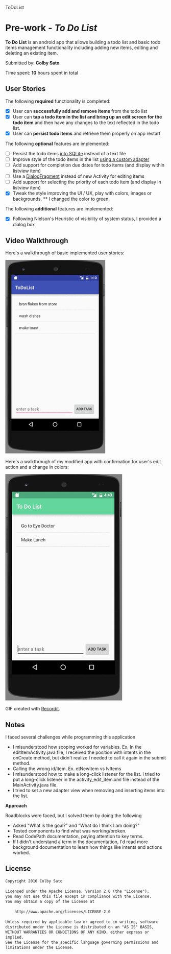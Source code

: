 ToDoList

# Pre-work - *To Do List*

**To Do List** is an android app that allows building a todo list and basic todo items management functionality including adding new items, editing and deleting an existing item.

Submitted by: **Colby Sato**

Time spent: **10** hours spent in total

## User Stories

The following **required** functionality is completed:

* [X] User can **successfully add and remove items** from the todo list
* [X] User can **tap a todo item in the list and bring up an edit screen for the todo item** and then have any changes to the text reflected in the todo list.
* [X] User can **persist todo items** and retrieve them properly on app restart

The following **optional** features are implemented:

* [ ] Persist the todo items [into SQLite](http://guides.codepath.com/android/Persisting-Data-to-the-Device#sqlite) instead of a text file
* [ ] Improve style of the todo items in the list [using a custom adapter](http://guides.codepath.com/android/Using-an-ArrayAdapter-with-ListView)
* [ ] Add support for completion due dates for todo items (and display within listview item)
* [ ] Use a [DialogFragment](http://guides.codepath.com/android/Using-DialogFragment) instead of new Activity for editing items
* [ ] Add support for selecting the priority of each todo item (and display in listview item)
* [X] Tweak the style improving the UI / UX, play with colors, images or backgrounds.
** I changed the color to green.

The following **additional** features are implemented:
* [X] Following Nielson's Heuristic of visibility of system status, I provided a dialog box 

## Video Walkthrough 

Here's a walkthrough of basic implemented user stories:

<img src='toDoList.gif' title='Video Walkthrough' width='' alt='Video Walkthrough' />

Here's a walkthrough of my modified app with confirmation for user's edit action and a change in colors:

<img src='Green To Do List.gif' title='Video Walkthrough' width='' alt='Video Walkthrough' />


GIF created with [Recordit](http://recordit.co/).

## Notes

I faced several challenges while programming this application
* I misunderstood how scoping worked for variables. Ex. In the editItemActivity.java file, I received the position with intents in the onCreate method, but didn't realize I needed to call it again in the submit method.
* Calling the wrong id/item. Ex. etNewItem vs lvItems
* I misunderstood how to make a long-click listener for the list. I tried to put a long-click listener in the activity_edit_item.xml file instead of the MainActivity.java file. 
* I tried to set a new adapter view when removing and inserting items into the list.  

**Approach**

Roadblocks were faced, but I solved them by doing the following
* Asked "What is the goal?" and "What do I think I am doing?"
* Tested components to find what was working/broken.
* Read CodePath documentation, paying attention to key terms. 
* If I didn't understand a term in the documentation, I'd read more background documentation to learn how things like intents and actions worked. 
 
## License

    Copyright 2016 Colby Sato

    Licensed under the Apache License, Version 2.0 (the "License");
    you may not use this file except in compliance with the License.
    You may obtain a copy of the License at

        http://www.apache.org/licenses/LICENSE-2.0

    Unless required by applicable law or agreed to in writing, software
    distributed under the License is distributed on an "AS IS" BASIS,
    WITHOUT WARRANTIES OR CONDITIONS OF ANY KIND, either express or implied.
    See the License for the specific language governing permissions and
    limitations under the License.